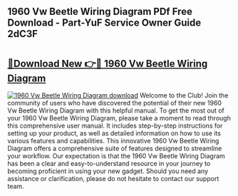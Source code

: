 ## 1960 Vw Beetle Wiring Diagram PDf Free Download - Part-YuF Service Owner Guide 2dC3F

# <h2><a href="http://dfqshnv.blite.top/?on=1960+Vw+Beetle+Wiring+Diagram">🔗Download New 👉🔴 1960 Vw Beetle Wiring Diagram</a></h2>

[![1960 Vw Beetle Wiring Diagram download](https://i.imgur.com/lujVjoI.png)](http://dfqshnv.blite.top/?on=1960+Vw+Beetle+Wiring+Diagram)
Welcome to the Club! Join the community of users who have discovered the potential of their new 1960 Vw Beetle Wiring Diagram with this helpful manual. To get the most out of your 1960 Vw Beetle Wiring Diagram, please take a moment to read through this comprehensive user manual. It includes step-by-step instructions for setting up your product, as well as detailed information on how to use its various features and capabilities. This innovative 1960 Vw Beetle Wiring Diagram offers a comprehensive suite of features designed to streamline your workflow. Our expectation is that the 1960 Vw Beetle Wiring Diagram has been a clear and easy-to-understand resource in your journey to becoming proficient in using your new gadget. Should you need any assistance or clarification, please do not hesitate to contact our support team.
